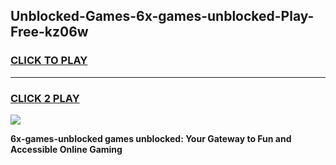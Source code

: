 
## Unblocked-Games-6x-games-unblocked-Play-Free-kz06w
<h3>
<a href="https://premium76.site?title=6x-games-unblocked&ref=18A1">CLICK TO PLAY</a></h3>
<hr>

<h3>
<a href="https://premium76.site?title=6x-games-unblocked&ref=18A1">CLICK 2 PLAY</a>
  
</h3>

<a href="https://premium76.site?title=6x-games-unblocked&ref=18A1"><img src="https://clearcache.store/games.png"></a>


**6x-games-unblocked games unblocked: Your Gateway to Fun and Accessible Online Gaming**
